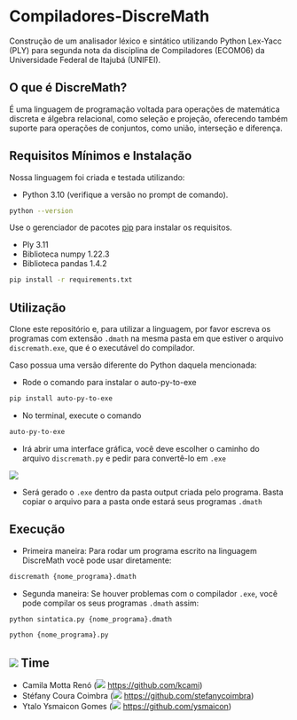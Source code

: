 # Compiladores-DiscreMath

Construção de um analisador léxico e sintático utilizando Python Lex-Yacc (PLY) para segunda nota da disciplina de Compiladores (ECOM06) da Universidade Federal de Itajubá (UNIFEI).

## O que é DiscreMath?

É uma linguagem de programação voltada para operações de matemática discreta e álgebra relacional, como seleção e projeção, oferecendo também suporte para operações de conjuntos, como união, interseção e diferença.

## Requisitos Mínimos e Instalação

Nossa linguagem foi criada e testada utilizando:
 - Python 3.10 (verifique a versão no prompt de comando).
 ```bash
python --version
```

Use o gerenciador de pacotes [pip](https://pip.pypa.io/en/stable/) para instalar os requisitos.
- Ply 3.11
- Biblioteca numpy 1.22.3
- Biblioteca pandas 1.4.2
```bash
pip install -r requirements.txt
```

## Utilização

Clone este repositório e, para utilizar a linguagem, por favor escreva os programas com extensão `.dmath` na mesma pasta em que estiver o arquivo `discremath.exe`, que é o executável do compilador.

Caso possua uma versão diferente do Python daquela mencionada:
- Rode o comando para instalar o auto-py-to-exe
```bash
pip install auto-py-to-exe
```
- No terminal, execute o comando
```bash
auto-py-to-exe
```
- Irá abrir uma interface gráfica, você deve escolher o caminho do arquivo `discremath.py` e pedir para convertê-lo em `.exe`

<img src="https://uploadnow.io/files/7grZzyF"/>

- Será gerado o `.exe` dentro da pasta output criada pelo programa. Basta copiar o arquivo para a pasta onde estará seus programas `.dmath`

## Execução

- Primeira maneira:
Para rodar um programa escrito na linguagem DiscreMath você pode usar diretamente:
```bash
discremath {nome_programa}.dmath
```

- Segunda maneira:
Se houver problemas com o compilador `.exe`, você pode compilar os seus programas `.dmath` assim:
```bash
python sintatica.py {nome_programa}.dmath
```
```bash
python {nome_programa}.py
```

## <img src="https://img.icons8.com/external-kiranshastry-lineal-color-kiranshastry/30/000000/external-developer-coding-kiranshastry-lineal-color-kiranshastry-1.png"/> Time
* Camila Motta Renó (<img src="https://img.icons8.com/ios-glyphs/30/000000/github.png"/> https://github.com/kcami)
* Stéfany Coura Coimbra (<img src="https://img.icons8.com/ios-glyphs/30/000000/github.png"/> https://github.com/stefanycoimbra)
* Ytalo Ysmaicon Gomes (<img src="https://img.icons8.com/ios-glyphs/30/000000/github.png"/> https://github.com/ysmaicon)
